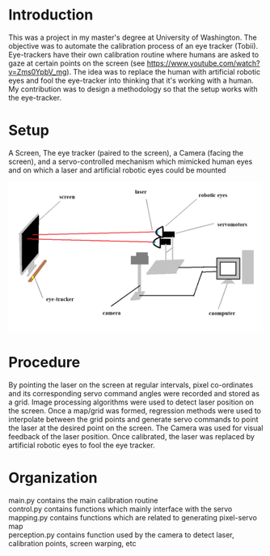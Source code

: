 # Introduction

This was a project in my master's degree at University of Washington. The objective was to automate the calibration process of an eye tracker (Tobii). Eye-trackers have their own calibration routine where humans are asked to gaze at certain points on the screen (see https://www.youtube.com/watch?v=Zms0YpbV_mg). The idea was to replace the human with artificial robotic eyes and fool the eye-tracker into thinking that it's working with a human. My contribution was to design a methodology so that the setup works with the eye-tracker.


# Setup
A Screen, The eye tracker (paired to the screen), a Camera (facing the screen), and a servo-controlled mechanism which mimicked human eyes and on which a laser and artificial robotic eyes could be mounted

![](images/setup.PNG)


# Procedure

By pointing the laser on the screen at regular intervals, pixel co-ordinates and its corresponding servo command angles were recorded and stored as a grid. Image processing algorithms were used to detect laser position on the screen. Once a map/grid was formed, regression methods were used to interpolate between the grid points and generate servo commands to point the laser at the desired point on the screen. The Camera was used for visual feedback of the laser position. Once calibrated, the laser was replaced by artificial robotic eyes to fool the eye tracker.


# Organization

main.py contains the main calibration routine  
control.py contains functions which mainly interface with the servo  
mapping.py contains functions which are related to generating pixel-servo map  
perception.py contains function used by the camera to detect laser, calibration points, screen warping, etc
